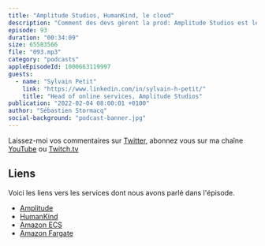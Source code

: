 ```yaml
---
title: "Amplitude Studios, HumanKind, le cloud"
description: "Comment des devs gèrent la prod: Amplitude Studios est le studio français qui développe, entre autres, HumanKind, le jeu édité par Sega. Dans cette épisode, nous découvrons comment une équipe de devs gère aussi la prod avec des services managés dans le cloud. On parle containeurs et scalabilité, alarmes et usine logicielle pour leurs déploiements continus."
episode: 93
duration: "00:34:09"
size: 65583566
file: "093.mp3"
category: "podcasts"
appleEpisodeId: 1000663119997
guests:
  - name: "Sylvain Petit"
    link: "https://www.linkedin.com/in/sylvain-h-petit/"
    title: "Head of online services, Amplitude Studios"
publication: "2022-02-04 08:00:01 +0100"
author: "Sébastien Stormacq"
social-background: "podcast-banner.jpg"
---
```


Laissez-moi vos commentaires sur [Twitter](https://twitter.com/sebsto), abonnez vous sur ma chaîne [YouTube](https://www.youtube.com/sebsto) ou [Twitch.tv](https://www.twitch.tv/sebAWS)

## Liens

Voici les liens vers les services dont nous avons parlé dans l'épisode.

- [Amplitude](https://www.amplitude-studios.com/)
- [HumanKind](https://www.amplitude-studios.com/#GamesHumankind)
- [Amazon ECS](https://aws.amazon.com/ecs/getting-started/?pg=ln&cp=bn)
- [Amazon Fargate](https://aws.amazon.com/fargate/getting-started/?nc=sn&loc=3)